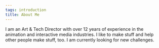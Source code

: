 ```yaml
---
tags: introduction
title: About Me
---
```


I am an Art & Tech Director with over 12 years of experience in the animation and interactive media industries. I like to make stuff and help other people make stuff, too. I am currently looking for new challenges.
